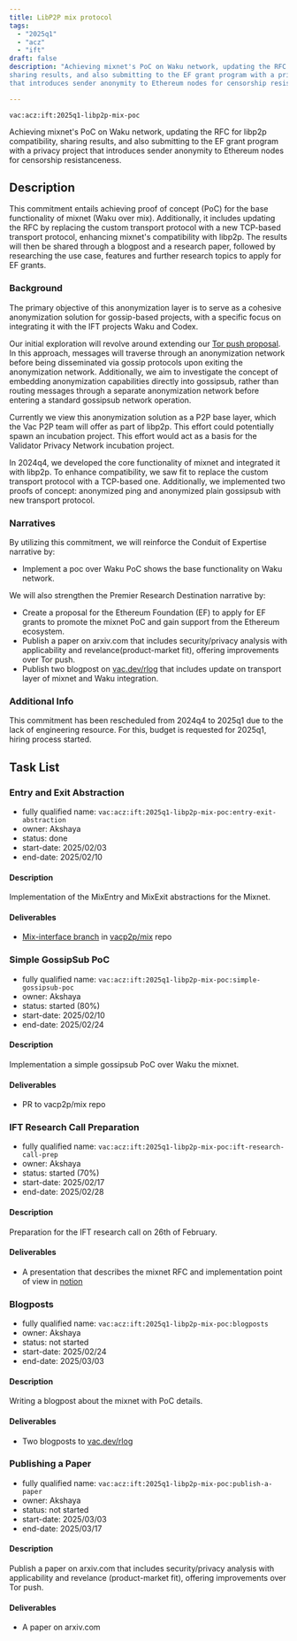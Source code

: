 ```yaml
---
title: LibP2P mix protocol
tags:
  - "2025q1"
  - "acz"
  - "ift"
draft: false
description: "Achieving mixnet's PoC on Waku network, updating the RFC for libp2p compatibility, 
sharing results, and also submitting to the EF grant program with a privacy project 
that introduces sender anonymity to Ethereum nodes for censorship resistanceness"

---
```


`vac:acz:ift:2025q1-libp2p-mix-poc`

Achieving mixnet's PoC on Waku network, updating the RFC for libp2p compatibility, 
sharing results, and also submitting to the EF grant program with a privacy project 
that introduces sender anonymity to Ethereum nodes for censorship resistanceness.
## Description

This commitment entails achieving proof of concept (PoC) 
for the base functionality of mixnet (Waku over mix). 
Additionally, it includes updating the RFC by replacing the custom transport protocol 
with a new TCP-based transport protocol, enhancing mixnet's compatibility with libp2p. 
The results will then be shared through a blogpost and a research paper, 
followed by researching the use case, features and further research topics to apply for EF grants. 

### Background

The primary objective of this anonymization layer is to serve as a cohesive anonymization solution 
for gossip-based projects, with a specific focus on integrating it with the IFT projects Waku and Codex.

Our initial exploration will revolve around extending our [Tor push proposal](https://rfc.vac.dev/spec/46/).
In this approach, messages will traverse through an anonymization network before being disseminated 
via gossip protocols upon exiting the anonymization network.
Additionally, we aim to investigate the concept of embedding anonymization capabilities 
directly into gossipsub, rather than routing messages through a separate anonymization network 
before entering a standard gossipsub network operation.

Currently we view this anonymization solution as a P2P base layer, 
which the Vac P2P team will offer as part of libp2p.
This effort could potentially spawn an incubation project.
This effort would act as a basis for the Validator Privacy Network incubation project.

In 2024q4, we developed the core functionality of mixnet and integrated it with libp2p. 
To enhance compatibility, we saw fit to replace the custom transport protocol with a TCP-based one. 
Additionally, we implemented two proofs of concept: 
anonymized ping and anonymized plain gossipsub with new transport protocol. 

### Narratives

By utilizing this commitment, 
we will reinforce the Conduit of Expertise narrative by:
* Implement a poc over Waku PoC shows the base functionality on Waku network. 

We will also strengthen the Premier Research Destination narrative by:
* Create a proposal for the Ethereum Foundation (EF) to apply for EF grants to promote the mixnet PoC and 
gain support from the Ethereum ecosystem.
* Publish a paper on arxiv.com that includes security/privacy analysis with applicability and revelance(product-market fit), 
offering improvements over Tor push. 
* Publish two blogpost on [vac.dev/rlog](https://vac.dev/rlog) that includes update on transport layer of mixnet and 
Waku integration. 

### Additional Info

This commitment has been rescheduled from 2024q4 to 2025q1
due to the lack of engineering resource. For this, budget is requested for 2025q1, 
hiring process started. 

## Task List

### Entry and Exit Abstraction

* fully qualified name: `vac:acz:ift:2025q1-libp2p-mix-poc:entry-exit-abstraction`
* owner: Akshaya
* status: done
* start-date: 2025/02/03
* end-date: 2025/02/10

#### Description

Implementation of the MixEntry and MixExit abstractions for the Mixnet. 

#### Deliverables

* [Mix-interface branch](https://github.com/vacp2p/mix/tree/feature/mix-interface) in [vacp2p/mix](https://github.com/vacp2p/mix/) repo 

### Simple GossipSub PoC 

* fully qualified name: `vac:acz:ift:2025q1-libp2p-mix-poc:simple-gossipsub-poc`
* owner: Akshaya
* status: started (80%)
* start-date: 2025/02/10
* end-date: 2025/02/24

#### Description

Implementation a simple gossipsub PoC over Waku the mixnet.

#### Deliverables

* PR to vacp2p/mix repo 

### IFT Research Call Preparation

* fully qualified name: `vac:acz:ift:2025q1-libp2p-mix-poc:ift-research-call-prep`
* owner: Akshaya
* status: started (70%)
* start-date: 2025/02/17
* end-date: 2025/02/28

#### Description

Preparation for the IFT research call on 26th of February. 

#### Deliverables

* A presentation that describes the mixnet RFC and implementation point of view in 
[notion](https://www.notion.so/Applied-Cryptography-ZK-870520f131954b90b1837ec4749f890f?pvs=4#12d8f96fb65c80f49f11e8e6fe7fc974)

### Blogposts

* fully qualified name: `vac:acz:ift:2025q1-libp2p-mix-poc:blogposts`
* owner: Akshaya
* status: not started
* start-date: 2025/02/24
* end-date: 2025/03/03

#### Description

Writing a blogpost about the mixnet with PoC details. 

#### Deliverables

* Two blogposts to [vac.dev/rlog](https://vac.dev/rlog)

### Publishing a Paper 

* fully qualified name: `vac:acz:ift:2025q1-libp2p-mix-poc:publish-a-paper`
* owner: Akshaya
* status: not started
* start-date: 2025/03/03
* end-date: 2025/03/17

#### Description

Publish a paper on arxiv.com that includes security/privacy analysis with applicability and revelance (product-market fit), 
offering improvements over Tor push. 

#### Deliverables

* A paper on arxiv.com